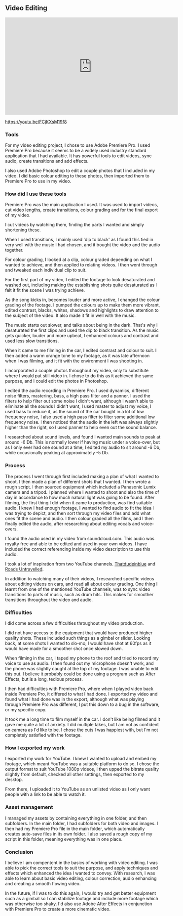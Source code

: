## Video Editing


<iframe width="560" height="315" src="https://www.youtube.com/embed/FCjKXsM19f8" frameborder="0" allow="accelerometer; autoplay; encrypted-media; gyroscope; picture-in-picture" allowfullscreen></iframe>

https://youtu.be/FCjKXsM19f8

### Tools

For my video editing project, I chose to use Adobe Premiere Pro.
I used Premiere Pro because it seems to be a widely used industry standard application that I had available. It has powerful tools to edit videos, sync audio, create transitions and add effects.

I also used Adobe Photoshop to edit a couple photos that I included in my video. I did basic colour editing to these photos, then imported them to Premiere Pro to use in my video.


### How did I use these tools

Premiere Pro was the main application I used. It was used to import videos, cut video lengths, create transitions, colour grading and for the final export of my video.

I cut videos by watching them, finding the parts I wanted and simply shortening these.

When I used transitions, I mainly used 'dip to black' as I found this tied in very well with the music I had chosen, and it bought the video and the audio together.

For colour grading, I looked at a clip, colour graded depending on what I wanted to achieve, and then applied to relating videos. I then went through and tweaked each individual clip to suit.

For the first part of my video, I edited the footage to look desaturated and washed out, including making the establishing shots quite desaturated as I felt it fit the scene I was trying achieve.

As the song kicks in, becomes louder and more active, I changed the colour grading of the footage. I pumped the colours up to make them more vibrant, edited contrast, blacks, whites, shadows and highlights to draw attention to the subject of the video. It also made it fit in well with the music.

The music starts out slower, and talks about being in the dark. That's why I desaturated the first clips and used the dip to black transition. As the music gets quicker, louder and more upbeat, I enhanced colours and contrast and used less slow transitions.

When it came to me filming in the car, I edited contrast and colour to suit. I then added a warm orange tone to my footage, as it was late afternoon when I was filming, and it fit with the environment I was shooting in.

I incorporated a couple photos throughout my video, only to substitute where I would put still video in. I chose to do this as it achieved the same purpose, and I could edit the photos in Photoshop.

I edited the audio recording in Premiere Pro. I used dynamics, different noise filters, mastering, bass, a high pass filter and a panner. I used the filters to help filter out some noise I didn't want, although I wasn't able to eliminate all the sounds I didn't want, I used master to adjust my voice, I used bass to reduce it, as the sound of the car bought in a lot of low frequency noise, I also used a high pass filter to filter some additional low frequency noise. I then noticed that the audio in the left was always slightly higher than the right, so I used panner to help even out the sound balance.

I researched about sound levels, and found I wanted main sounds to peak at around -6 Db. This is normally lower if having music under a voice-over, but as I only ever had one sound at a time, I edited my audio to sit around -6 Db, while occasionally peaking at approximately -5 Db.


### Process

The process I went through first included making a plan of what I wanted to shoot. I then made a plan of different shots that I wanted. I then wrote a rough script. I then sourced equipment which included a Panasonic Lumix camera and a tripod. I planned where I wanted to shoot and also the time of day in accordance to how much natural light was going to be found. After filming, the first thing I did when it came to production, was find suitable audio. I knew I had enough footage, I wanted to find audio to fit the idea I was trying to depict, and then sort through my video files and add what ones fit the scene and audio. I then colour graded all the films, and I then finally edited the audio, after researching about editing vocals and voice-overs.

I found the audio used in my video from soundcloud.com. This audio was royalty free and able to be edited and used in your own videos. I have included the correct referencing inside my video description to use this audio.

I took a lot of inspiration from two YouTube channels. [Thatdudeinblue](https://www.youtube.com/user/ThatDudeinBlue) and [Roads Untravelled](https://www.youtube.com/user/roadsuntraveledshow).

In addition to watching many of their videos, I researched specific videos about editing videos on cars, and read all about colour grading. One thing I learnt from one of the mentioned YouTube channels, was to sync video transitions to parts of music, such as drum hits. This makes for smoother transitions throughout the video and audio.

<blockquote class="imgur-embed-pub" lang="en" data-id="a/07xCDBI"  ><a href="//imgur.com/a/07xCDBI"></a></blockquote><script async src="//s.imgur.com/min/embed.js" charset="utf-8"></script>

<blockquote class="imgur-embed-pub" lang="en" data-id="a/sX9NIDZ"  ><a href="//imgur.com/a/sX9NIDZ"></a></blockquote><script async src="//s.imgur.com/min/embed.js" charset="utf-8"></script>


### Difficulties

I did come across a few difficulties throughout my video production.

I did not have access to the equipment that would have produced higher quality shots. These included such things as a gimbal  or slider. Looking back, at some shots I wanted to slo-mo, I would have shot at 60fps as it would have made for a smoother shot once slowed down.

When filming in the car, I taped my phone to the roof and tried to record my voice to use as audio. I then found out my microphone doesn't work, and the phone was slightly caught at the top of my footage. I was unable to edit this out. I believe it probably could be done using a program such as After Effects, but is a long, tedious process.

I then had difficulties with Premiere Pro, where when I played video back inside Premiere Pro, it differed to what I had done. I exported my video and found what I had done was in the export, although what was playing through Premiere Pro was different, I put this down to a bug in the software, or my specific copy.

It took me a long time to film myself in the car. I don't like being filmed and it gave me quite a lot of anxiety. I did multiple takes, but I am not as confident on camera as I'd like to be. I chose the cuts I was happiest with, but I'm not completely satisfied with the footage.

### How I exported my work

I exported my work for YouTube. I knew I wanted to upload and embed my footage, which meant YouTube was a suitable platform to do so. I chose the output format to suit YouTube 1080p videos, I then upped the bitrate quality slightly from default, checked all other settings, then exported to my desktop.

From there, I uploaded it to YouTube as an unlisted video as I only want people with a link to be able to watch it.

### Asset management

I managed my assets by containing everything in one folder, and then subfolders.
In the main folder, I had subfolders for both video and images.
I then had my Premiere Pro file in the main folder, which automatically creates auto-save files in its own folder.
I also saved a rough copy of my script in this folder, meaning everything was in one place.

<blockquote class="imgur-embed-pub" lang="en" data-id="a/kghw8UW" data-context="false" ><a href="//imgur.com/a/kghw8UW"></a></blockquote><script async src="//s.imgur.com/min/embed.js" charset="utf-8"></script>


### Conclusion

I believe I am compentent in the basics of working with video editing. I was able to pick the correct tools to suit the purpose, and apply techniques and effects which enhanced the idea I wanted to convey. With research, I was able to learn about basic video editing, colour correction, audio enhancing and creating a smooth flowing video.

In the future, if I was to do this again, I would try and get better equipment such as a gimbal so I can stabilize footage and include more footage which was otherwise too shaky. I'd also use Adobe After Effects in conjunction with Premiere Pro to create a more cinematic video.
